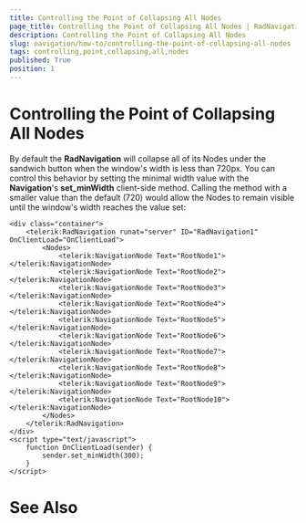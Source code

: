 ```yaml
---
title: Controlling the Point of Collapsing All Nodes
page_title: Controlling the Point of Collapsing All Nodes | RadNavigation for ASP.NET AJAX Documentation
description: Controlling the Point of Collapsing All Nodes
slug: navigation/how-to/controlling-the-point-of-collapsing-all-nodes
tags: controlling,point,collapsing,all,nodes
published: True
position: 1
---
```


# Controlling the Point of Collapsing All Nodes

By default the **RadNavigation** will collapse all of its Nodes under the sandwich button when the window's width is less than 720px. You can control this behavior by setting the minimal width value with the **Navigation**'s **set_minWidth** client-side method. Calling the method with a smaller value than the default (720) would allow the Nodes to remain visible until the window's width reaches the value set:


````ASPNET
<div class="container">
    <telerik:RadNavigation runat="server" ID="RadNavigation1" OnClientLoad="OnClientLoad">
        <Nodes>
            <telerik:NavigationNode Text="RootNode1"></telerik:NavigationNode>
            <telerik:NavigationNode Text="RootNode2"></telerik:NavigationNode>
            <telerik:NavigationNode Text="RootNode3"></telerik:NavigationNode>
            <telerik:NavigationNode Text="RootNode4"></telerik:NavigationNode>
            <telerik:NavigationNode Text="RootNode5"></telerik:NavigationNode>
            <telerik:NavigationNode Text="RootNode6"></telerik:NavigationNode>
            <telerik:NavigationNode Text="RootNode7"></telerik:NavigationNode>
            <telerik:NavigationNode Text="RootNode8"></telerik:NavigationNode>
            <telerik:NavigationNode Text="RootNode9"></telerik:NavigationNode>
            <telerik:NavigationNode Text="RootNode10"></telerik:NavigationNode>
        </Nodes>
    </telerik:RadNavigation>
</div>
<script type="text/javascript">
    function OnClientLoad(sender) {
        sender.set_minWidth(300);
    }
</script>
````

# See Also
